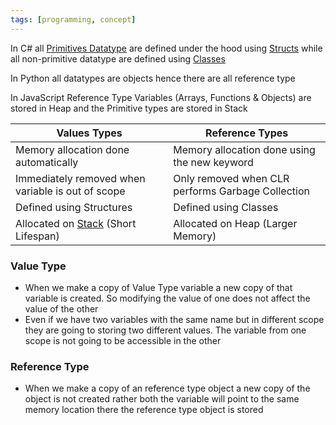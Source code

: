 ```yaml
---
tags: [programming, concept]
---
```


In C# all [Primitives Datatype](../Programming%20Languages/C%20Sharp/Fundamental%20Concepts/Primitives%20Datatype.md) are defined under the hood using [Structs](../Programming%20Languages/C%20Sharp/Object%20Oriented%20Concepts/Structs.md) while all non-primitive datatype are defined using [Classes](../Programming%20Languages/C%20Sharp/Object%20Oriented%20Concepts/CSharp%20Classes.md)

In Python all datatypes are objects hence there are all reference type 

In JavaScript Reference Type Variables (Arrays, Functions & Objects) are stored in Heap and the Primitive types are stored in Stack

| Values Types                                                                                            | Reference Types                                   |
| ------------------------------------------------------------------------------------------------------- | ------------------------------------------------- |
| Memory allocation done automatically                                                                    | Memory allocation done using the new keyword      |
| Immediately removed when variable is out of scope                                                       | Only removed when CLR performs Garbage Collection |
| Defined using Structures                                                                                | Defined using Classes                             |
| Allocated on [Stack](../Data%20Structures%20&%20Algorithms/Data%20Structures/Stack.md) (Short Lifespan) | Allocated on Heap (Larger Memory)                 |

### Value Type

* When we make a copy of Value Type variable a new copy of that variable is created. So modifying the value of one does not affect the value of the other
* Even if we have two variables with the same name but in different scope they are going to storing two different values. The variable from one scope is not going to be accessible in the other

### Reference Type

* When we make a copy of an reference type object a new copy of the object is not created rather both the variable will point to the same memory location there the reference type object is stored
